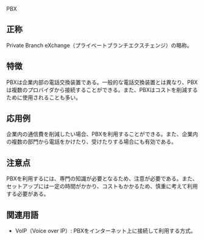 
PBX
## 正称
Private Branch eXchange（プライベートブランチエクスチェンジ）の略称。

## 特徴
PBXは企業内部の電話交換装置である。一般的な電話交換装置とは異なり、PBXは複数のプロバイダから接続することができる。また、PBXはコストを削減するために使用されることも多い。

## 応用例
企業内の通信費を削減したい場合、PBXを利用することができる。また、企業内の複数の部門から電話をかけたり、受けたりする場合にも有効である。

## 注意点
PBXを利用するには、専門の知識が必要となるため、注意が必要である。また、セットアップには一定の時間がかかり、コストもかかるため、慎重に考えて利用する必要がある。

## 関連用語
- VoIP（Voice over IP）: PBXをインターネット上に接続して利用する方式。